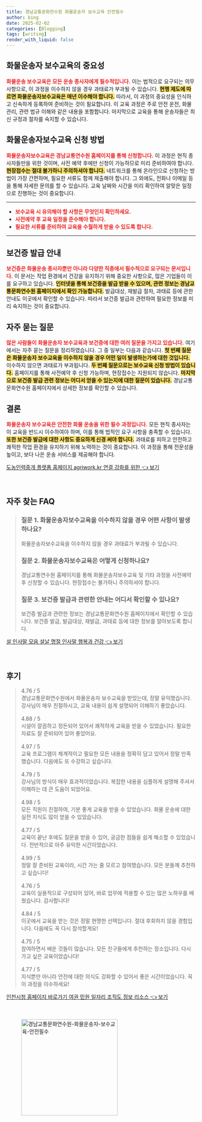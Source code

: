 ```yaml
---
title: 경남교통문화연수원 화물운송자 보수교육 안전필수
author: bing
date: 2025-02-02
categories: [Blogging]
tags: [writing]
render_with_liquid: false
---
```



<h2 id='화물운송자 보수교육의 중요성'>화물운송자 보수교육의 중요성</h2>

<p><b><span style="color: #ee2323;">화물운송 보수교육은 모든 운송 종사자에게 필수적입니다.</span></b> 이는 법적으로 요구되는 의무 사항으로, 이 과정을 이수하지 않을 경우 과태료가 부과될 수 있습니다. <b><span style="background-color: #ffe066;">현행 제도에 따르면 화물운송자보수교육은 매년 이수해야 합니다.</span></b> 따라서, 이 과정의 중요성을 인식하고 신속하게 등록하여 준비하는 것이 필요합니다. 이 교육 과정은 주로 안전 운전, 화물 관리, 관련 법규 이해와 같은 내용을 포함합니다. 마지막으로 교육을 통해 운송자들은 최신 규정과 절차를 숙지할 수 있습니다.</p>

<h2 id='신청 방법'>화물운송자보수교육 신청 방법</h2>

<p><b><span style="color: #ee2323;">화물운송자보수교육은 경남교통연수원 홈페이지를 통해 신청합니다.</span></b> 이 과정은 현직 종사자들만을 위한 것이며, 사전 예약 후에만 신청이 가능하므로 미리 준비하여야 합니다. <b><span style="background-color: #ffe066;">현장접수는 절대 불가하니 주의하셔야 합니다.</span></b> 네트워크를 통해 온라인으로 신청하는 방법이 가장 간편하며, 필요한 서류도 함께 제출해야 합니다. 그 외에도, 전화나 이메일 등을 통해 자세한 문의를 할 수 있습니다. 교육 날짜와 시간을 미리 확인하여 알맞은 일정으로 진행하는 것이 중요합니다.</p>

<hr />

<ul>
    <li><b><span style="color: #ee2323;">보수교육 시 유의해야 할 사항은 무엇인지 확인하세요.</span></b></li>
    <li><b><span style="color: #ee2323;">사전예약 후 교육 일정을 준수해야 합니다.</span></b></li>
    <li><b><span style="color: #ee2323;">필요한 서류를 준비하여 교육을 수월하게 받을 수 있도록 합니다.</span></b></li>
</ul>

<hr />

<h2 id='보건증 발급 안내'>보건증 발급 안내</h2>

<p><b><span style="color: #ee2323;">보건증은 화물운송 종사자뿐만 아니라 다양한 직종에서 필수적으로 요구되는 문서입니다.</span></b> 이 문서는 작업 환경에서 건강을 유지하기 위해 중요한 사항으로, 많은 기업들이 이를 요구하고 있습니다. <b><span style="background-color: #ffe066;">인터넷을 통해 보건증을 발급 받을 수 있으며, 관련 정보는 경남교통문화연수원 홈페이지에서 확인 가능합니다.</span></b> 발급대상, 재발급 절차, 과태료 등에 관한 안내도 이곳에서 확인할 수 있습니다. 따라서 보건증 발급과 관련하여 필요한 정보를 미리 숙지하는 것이 중요합니다.</p>

<h2 id='자주 묻는 질문'>자주 묻는 질문</h2>

<p><b><span style="color: #ee2323;">많은 사람들이 화물운송자 보수교육과 보건증에 대한 여러 질문을 가지고 있습니다.</span></b> 여기에서는 자주 묻는 질문을 정리하였습니다. 그 중 일부는 다음과 같습니다. <b><span style="background-color: #ffe066;">첫 번째 질문은 화물운송자 보수교육을 이수하지 않을 경우 어떤 일이 발생하는가에 대한 것입니다.</span></b> 이수하지 않으면 과태료가 부과됩니다. <b><span style="background-color: #ffe066;">두 번째 질문으로는 보수교육 신청 방법이 있습니다.</span></b> 홈페이지를 통해 사전예약 후 신청 가능하며, 현장접수는 지원되지 않습니다. <b><span style="background-color: #ffe066;">마지막으로 보건증 발급 관련 정보는 어디서 얻을 수 있는지에 대한 질문이 있습니다.</span></b> 경남교통문화연수원 홈페이지에서 상세한 정보를 확인할 수 있습니다.</p>

<h2 id='결론'>결론</h2>

<p><b><span style="color: #ee2323;">화물운송자 보수교육은 안전한 화물 운송을 위한 필수 과정입니다.</span></b> 모든 현직 종사자는 이 교육을 반드시 이수하여야 하며, 이를 통해 법적인 요구 사항을 충족할 수 있습니다. <b><span style="background-color: #ffe066;">또한 보건증 발급에 대한 사항도 중요하게 신경 써야 합니다.</span></b> 과태료를 피하고 안전하고 쾌적한 작업 환경을 유지하기 위해 노력하는 것이 중요합니다. 이 과정을 통해 전문성을 높이고, 보다 나은 운송 서비스를 제공해야 합니다.</p>


<p><a class="click-button" title="도농인력중개 플랫폼 홈페이지 agriwork.kr 연결 강화를 위한" href="https://yellowplanner.github.io/posts/%EB%8F%84%EB%86%8D%EC%9D%B8%EB%A0%A5%EC%A4%91%EA%B0%9C-%ED%94%8C%EB%9E%AB%ED%8F%BC-%ED%99%88%ED%8E%98%EC%9D%B4%EC%A7%80-agriwork.kr-%EC%97%B0%EA%B2%B0-%EA%B0%95%ED%99%94%EB%A5%BC-%EC%9C%84%ED%95%9C/" rel="dofollow">도농인력중개 플랫폼 홈페이지 agriwork.kr 연결 강화를 위한 👈 보기</a></p><br>
<h2 id='자주_찾는_FAQ'>자주 찾는 FAQ</h2>
<div itemscope="" itemtype="https://schema.org/FAQPage">
<blockquote>
<div itemscope="" itemprop="mainEntity" itemtype="https://schema.org/Question">
<h3 itemprop="name">질문 1. 화물운송자보수교육을 이수하지 않을 경우 어떤 사항이 발생하나요?</h3>
<div itemscope="" itemprop="acceptedAnswer" itemtype="https://schema.org/Answer">
<span itemprop="text">
<p>화물운송자보수교육을 이수하지 않을 경우 과태료가 부과될 수 있습니다.</p>
</span>
</div>
</div>
<div itemscope="" itemprop="mainEntity" itemtype="https://schema.org/Question">
<h3 itemprop="name">질문 2. 화물운송자보수교육은 어떻게 신청하나요?</h3>
<div itemscope="" itemprop="acceptedAnswer" itemtype="https://schema.org/Answer">
<span itemprop="text">
<p>경남교통연수원 홈페이지를 통해 화물운송자보수교육 및 기타 과정을 사전예약 후 신청할 수 있습니다. 현장접수는 불가하니 주의하셔야 합니다.</p>
</span>
</div>
</div>
<div itemscope="" itemprop="mainEntity" itemtype="https://schema.org/Question">
<h3 itemprop="name">질문 3. 보건증 발급과 관련한 안내는 어디서 확인할 수 있나요?</h3>
<div itemscope="" itemprop="acceptedAnswer" itemtype="https://schema.org/Answer">
<span itemprop="text">
<p>보건증 발급과 관련한 정보는 경남교통문화연수원 홈페이지에서 확인할 수 있습니다. 보건증 발급, 발급대상, 재발급, 과태료 등에 대한 정보를 알아보도록 합니다.</p>
</span>
</div>
</div>
</blockquote>
</div>
<p><a class="click-button" title="설 인사말 모음 설날 명절 인사말 행복과 건강" href="https://yellowplanner.github.io/posts/%EC%84%A4-%EC%9D%B8%EC%82%AC%EB%A7%90-%EB%AA%A8%EC%9D%8C-%EC%84%A4%EB%82%A0-%EB%AA%85%EC%A0%88-%EC%9D%B8%EC%82%AC%EB%A7%90-%ED%96%89%EB%B3%B5%EA%B3%BC-%EA%B1%B4%EA%B0%95/" rel="dofollow">설 인사말 모음 설날 명절 인사말 행복과 건강 👈 보기</a></p><br>
<h2 id='후기'>후기</h2>
<div itemscope itemtype="https://schema.org/Product">
  <blockquote>
  <div itemprop="review" itemscope itemtype="https://schema.org/Review">
      <div itemprop="reviewRating" itemscope itemtype="https://schema.org/Rating"> <span itemprop="ratingValue">4.76</span> / <span itemprop="bestRating">5</span> </div>
      <span itemprop="reviewBody">경남교통문화연수원에서 화물운송자 보수교육을 받았는데, 정말 유익했습니다. 강사님이 매우 친절하시고, 교육 내용이 쉽게 설명되어 이해하기 좋았습니다.</span>
  </div>
  <br>
  <div itemprop="review" itemscope itemtype="https://schema.org/Review">
      <div itemprop="reviewRating" itemscope itemtype="https://schema.org/Rating"> <span itemprop="ratingValue">4.88</span> / <span itemprop="bestRating">5</span> </div>
      <span itemprop="reviewBody">시설이 깔끔하고 정돈되어 있어서 쾌적하게 교육을 받을 수 있었습니다. 필요한 자료도 잘 준비되어 있어 좋았어요.</span>
  </div>
  <br>
  <div itemprop="review" itemscope itemtype="https://schema.org/Review">
      <div itemprop="reviewRating" itemscope itemtype="https://schema.org/Rating"> <span itemprop="ratingValue">4.97</span> / <span itemprop="bestRating">5</span> </div>
      <span itemprop="reviewBody">교육 프로그램이 체계적이고 필요한 모든 내용을 정확히 담고 있어서 정말 만족했습니다. 다음에도 또 수강하고 싶습니다.</span>
  </div>
  <br>
  <div itemprop="review" itemscope itemtype="https://schema.org/Review">
      <div itemprop="reviewRating" itemscope itemtype="https://schema.org/Rating"> <span itemprop="ratingValue">4.79</span> / <span itemprop="bestRating">5</span> </div>
      <span itemprop="reviewBody">강사님의 방식이 매우 효과적이었습니다. 복잡한 내용을 심플하게 설명해 주셔서 이해하는 데 큰 도움이 되었어요.</span>
  </div>
  <br>
  <div itemprop="review" itemscope itemtype="https://schema.org/Review">
      <div itemprop="reviewRating" itemscope itemtype="https://schema.org/Rating"> <span itemprop="ratingValue">4.98</span> / <span itemprop="bestRating">5</span> </div>
      <span itemprop="reviewBody">모든 직원이 친절하여, 기분 좋게 교육을 받을 수 있었습니다. 화물 운송에 대한 실전 지식도 많이 얻을 수 있었습니다.</span>
  </div>
  <br>
  <div itemprop="review" itemscope itemtype="https://schema.org/Review">
      <div itemprop="reviewRating" itemscope itemtype="https://schema.org/Rating"> <span itemprop="ratingValue">4.77</span> / <span itemprop="bestRating">5</span> </div>
      <span itemprop="reviewBody">교육이 끝난 후에도 질문을 받을 수 있어, 궁금한 점들을 쉽게 해소할 수 있었습니다. 전반적으로 아주 유익한 시간이었습니다.</span>
  </div>
  <br>
  <div itemprop="review" itemscope itemtype="https://schema.org/Review">
      <div itemprop="reviewRating" itemscope itemtype="https://schema.org/Rating"> <span itemprop="ratingValue">4.99</span> / <span itemprop="bestRating">5</span> </div>
      <span itemprop="reviewBody">정말 잘 준비된 교육이라, 시간 가는 줄 모르고 참여했습니다. 모든 분들께 추천하고 싶습니다!</span>
  </div>
  <br>
  <div itemprop="review" itemscope itemtype="https://schema.org/Review">
      <div itemprop="reviewRating" itemscope itemtype="https://schema.org/Rating"> <span itemprop="ratingValue">4.76</span> / <span itemprop="bestRating">5</span> </div>
      <span itemprop="reviewBody">교육이 실용적으로 구성되어 있어, 바로 업무에 적용할 수 있는 많은 노하우를 배웠습니다. 감사합니다!</span>
  </div>
  <br>
  <div itemprop="review" itemscope itemtype="https://schema.org/Review">
      <div itemprop="reviewRating" itemscope itemtype="https://schema.org/Rating"> <span itemprop="ratingValue">4.84</span> / <span itemprop="bestRating">5</span> </div>
      <span itemprop="reviewBody">이곳에서 교육을 받는 것은 정말 현명한 선택입니다. 절대 후회하지 않을 경험입니다. 다음에도 꼭 다시 참석할게요!</span>
  </div>
  <br>
  <div itemprop="review" itemscope itemtype="https://schema.org/Review">
      <div itemprop="reviewRating" itemscope itemtype="https://schema.org/Rating"> <span itemprop="ratingValue">4.75</span> / <span itemprop="bestRating">5</span> </div>
      <span itemprop="reviewBody">참여하면서 배운 것들이 많습니다. 모든 친구들에게 추천하는 장소입니다. 다시 가고 싶은 교육이었습니다!</span>
  </div>
  <br>
  <div itemprop="review" itemscope itemtype="https://schema.org/Review">
      <div itemprop="reviewRating" itemscope itemtype="https://schema.org/Rating"> <span itemprop="ratingValue">4.77</span> / <span itemprop="bestRating">5</span> </div>
      <span itemprop="reviewBody">지식뿐만 아니라 안전에 대한 의식도 강화할 수 있어서 좋은 시간이었습니다. 꼭 이 과정을 이수하세요!</span>
  </div>
  </blockquote>
</div>
<p><a class="click-button" title="인천시청 홈페이지 바로가기 여권 민원 일자리 조직도 정보 리소스" href="https://yellowplanner.github.io/posts/%EC%9D%B8%EC%B2%9C%EC%8B%9C%EC%B2%AD-%ED%99%88%ED%8E%98%EC%9D%B4%EC%A7%80-%EB%B0%94%EB%A1%9C%EA%B0%80%EA%B8%B0-%EC%97%AC%EA%B6%8C-%EB%AF%BC%EC%9B%90-%EC%9D%BC%EC%9E%90%EB%A6%AC-%EC%A1%B0%EC%A7%81%EB%8F%84-%EC%A0%95%EB%B3%B4-%EB%A6%AC%EC%86%8C%EC%8A%A4/" rel="dofollow">인천시청 홈페이지 바로가기 여권 민원 일자리 조직도 정보 리소스 👈 보기</a></p><br>
<figure class="image"><img src="https://yellowplanner.github.io/assets/img/thumbnail/경남교통문화연수원-화물운송자-보수교육-안전필수.webp" alt="경남교통문화연수원-화물운송자-보수교육-안전필수" width="256" height="256"></figure>